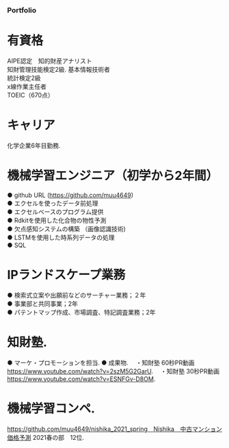 ### Portfolio


# 有資格  
AIPE認定　知的財産アナリスト  
知財管理技能検定2級. 
基本情報技術者  
統計検定2級  
x線作業主任者  
TOEIC（670点）  


# キャリア  
化学企業6年目勤務. 

# 機械学習エンジニア（初学から2年間）  
● github URL (https://github.com/muu4649)  
● エクセルを使ったデータ前処理  
● エクセルベースのプログラム提供  
● Rdkitを使用した化合物の物性予測  
● 欠点感知システムの構築 （画像認識技術)  
● LSTMを使用した時系列データの処理  
● SQL  


# IPランドスケープ業務  
● 検索式立案や出願前などのサーチャー業務；２年  
● 事業部と共同事業；2年  
● パテントマップ作成、市場調査、特記調査業務；2年  


# 知財塾. 
● マーケ・プロモーションを担当. 
● 成果物. 
　・知財塾 60秒PR動画　https://www.youtube.com/watch?v=2szM5G2GarU. 
　・知財塾 30秒PR動画 https://www.youtube.com/watch?v=ESNFGv-D8OM. 
 
# 機械学習コンペ. 
https://github.com/muu4649/nishika_2021_spring　Nishika　中古マンション価格予測 2021春の部　12位. 


